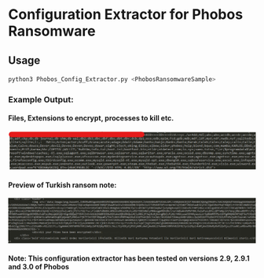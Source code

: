 # Configuration Extractor for Phobos Ransomware

## Usage
```py
python3 Phobos_Config_Extractor.py <PhobosRansomwareSample>
```
### Example Output:
#### Files, Extensions to encrypt, processes to kill etc.
![Alt text](images/Phobos_ransom_extensions.png)

#### Preview of Turkish ransom note:
![Alt text](images/Phobos_ransom_note.png)














#### Note: This configuration extractor has been tested on versions 2.9, 2.9.1 and 3.0 of Phobos
